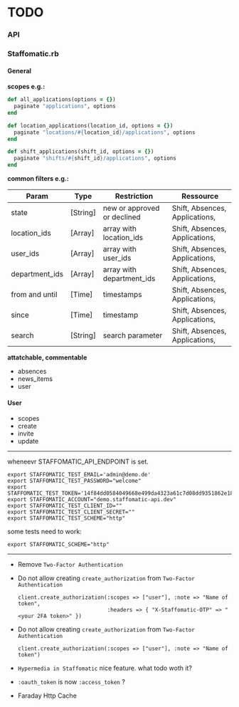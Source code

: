 # TODO

### API

### Staffomatic.rb

#### General

**scopes e.g.:**

`````ruby
def all_applications(options = {})
  paginate "applications", options
end

def location_applications(location_id, options = {})
  paginate "locations/#{location_id}/applications", options
end

def shift_applications(shift_id, options = {})
  paginate "shifts/#{shift_id}/applications", options
end
`````

**common filters e.g.:**

| Param           | Type      | Restriction                    | Ressource                       |
| --------------- | --------- | ------------------------------ | ------------------------------- |
| state           | [String]  | new or approved or declined    | Shift, Absences, Applications,  |
| location_ids    | [Array]   | array with location_ids        | Shift, Absences, Applications,  |
| user_ids        | [Array]   | array with user_ids            | Shift, Absences, Applications,  |
| department_ids  | [Array]   | array with department_ids      | Shift, Absences, Applications,  |
| from and until  | [Time]    | timestamps                     | Shift, Absences, Applications,  |
| since           | [Time]    | timestamp                      | Shift, Absences, Applications,  |
| search          | [String]  | search parameter               | Shift, Absences, Applications,  |


**attatchable, commentable**

* absences
* news_items
* user


#### User

* scopes
* create
* invite
* update

----------


wheneevr STAFFOMATIC_API_ENDPOINT is set.

    export STAFFOMATIC_TEST_EMAIL='admin@demo.de'
    export STAFFOMATIC_TEST_PASSWORD="welcome"
    export STAFFOMATIC_TEST_TOKEN='14f84dd0584049668e499da4323a61c7d08dd9351862e1895c9d96bbdd686235'
    export STAFFOMATIC_ACCOUNT="demo.staffomatic-api.dev"
    export STAFFOMATIC_TEST_CLIENT_ID=""
    export STAFFOMATIC_TEST_CLIENT_SECRET=""
    export STAFFOMATIC_TEST_SCHEME="http"

some tests need to work:

    export STAFFOMATIC_SCHEME="http"

----------

* Remove `Two-Factor Authentication`

* Do not allow creating `create_authorization` from `Two-Factor Authentication`

      client.create_authorization(:scopes => ["user"], :note => "Name of token",
                                  :headers => { "X-Staffomatic-OTP" => "<your 2FA token>" })

* Do not allow creating `create_authorization` from `Two-Factor Authentication`

      client.create_authorization(:scopes => ["user"], :note => "Name of token")

* `Hypermedia in Staffomatic` nice feature. what todo woth it?

* `:oauth_token` is now `:access_token` ?

* Faraday Http Cache
